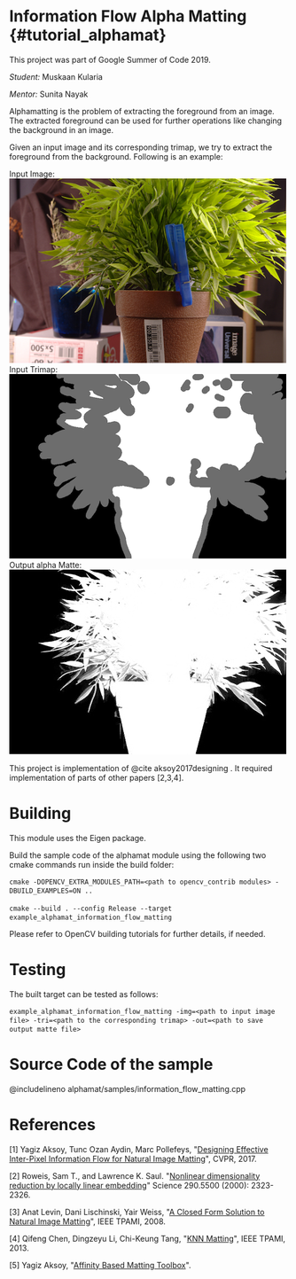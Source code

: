 Information Flow Alpha Matting {#tutorial_alphamat}
============================

This project was part of Google Summer of Code 2019.

*Student:* Muskaan Kularia

*Mentor:* Sunita Nayak

Alphamatting is the problem of extracting the foreground from an image. The extracted foreground can be used for further operations like changing the background in an image.

Given an input image and its corresponding trimap, we try to extract the foreground from the background. Following is an example:

Input Image: ![](../samples/input_images/plant.jpg)
Input Trimap: ![](../samples/trimaps/plant.png)
Output alpha Matte: ![](../samples/output_mattes/plant_result.jpg)

This project is implementation of @cite aksoy2017designing . It required implementation of parts of other papers [2,3,4].

# Building

This module uses the Eigen package.

Build the sample code of the alphamat module using the following two cmake commands run inside the build folder:
```
cmake -DOPENCV_EXTRA_MODULES_PATH=<path to opencv_contrib modules> -DBUILD_EXAMPLES=ON ..

cmake --build . --config Release --target example_alphamat_information_flow_matting
```
Please refer to OpenCV building tutorials for further details, if needed.

# Testing

The built target can be tested as follows:
```
example_alphamat_information_flow_matting -img=<path to input image file> -tri=<path to the corresponding trimap> -out=<path to save output matte file>
```
# Source Code of the sample

@includelineno alphamat/samples/information_flow_matting.cpp


# References

[1] Yagiz Aksoy, Tunc Ozan Aydin, Marc Pollefeys, "[Designing Effective Inter-Pixel Information Flow for Natural Image Matting](http://people.inf.ethz.ch/aksoyy/ifm/)", CVPR, 2017.

[2] Roweis, Sam T., and Lawrence K. Saul. "[Nonlinear dimensionality reduction by locally linear embedding](https://science.sciencemag.org/content/290/5500/2323)" Science 290.5500 (2000): 2323-2326.

[3] Anat Levin, Dani Lischinski, Yair Weiss, "[A Closed Form Solution to Natural Image Matting](https://www.researchgate.net/publication/5764820_A_Closed-Form_Solution_to_Natural_Image_Matting)", IEEE TPAMI, 2008.

[4] Qifeng Chen, Dingzeyu Li, Chi-Keung Tang, "[KNN Matting](http://dingzeyu.li/files/knn-matting-tpami.pdf)", IEEE TPAMI, 2013.

[5] Yagiz Aksoy, "[Affinity Based Matting Toolbox](https://github.com/yaksoy/AffinityBasedMattingToolbox)".
